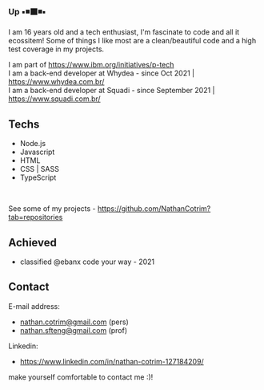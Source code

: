 ### Up ▪️◾⬛◾▪️

I am 16 years old and a tech enthusiast, I'm fascinate to code and all it ecossitem! Some of things I like most are a clean/beautiful code and a high test coverage in my projects.

I am part of https://www.ibm.org/initiatives/p-tech <br>
I am a back-end developer at Whydea - since Oct 2021 | https://www.whydea.com.br/ <br>
I am a back-end developer at Squadi - since September 2021 | https://www.squadi.com.br/


## Techs

- Node.js
- Javascript
- HTML
- CSS | SASS
- TypeScript


<br>

See some of my projects - https://github.com/NathanCotrim?tab=repositories


## Achieved

- classified @ebanx code your way - 2021
 
 
## Contact

E-mail address:
- nathan.cotrim@gmail.com (pers)
- nathan.sfteng@gmail.com (prof)

Linkedin:
- https://www.linkedin.com/in/nathan-cotrim-127184209/

make yourself comfortable to contact me :)!
